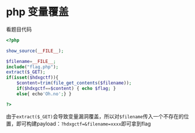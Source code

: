 # php 变量覆盖

看题目代码
``` php
<?php  

show_source(__FILE__);

$filename=__FILE__; 
include("flag.php");
extract($_GET); 
if(isset($hdxgctf)){ 
    $content=trim(file_get_contents($filename)); 
    if($hdxgctf==$content) { echo $flag; } 
    else{ echo'Oh.no';} }

?>
```
由于`extract($_GET)`会导致变量漏洞覆盖，所以对`$filename`传入一个不存在的位置，即可构建payload：`?hdxgctf=&filename=xxxx`即可拿到flag